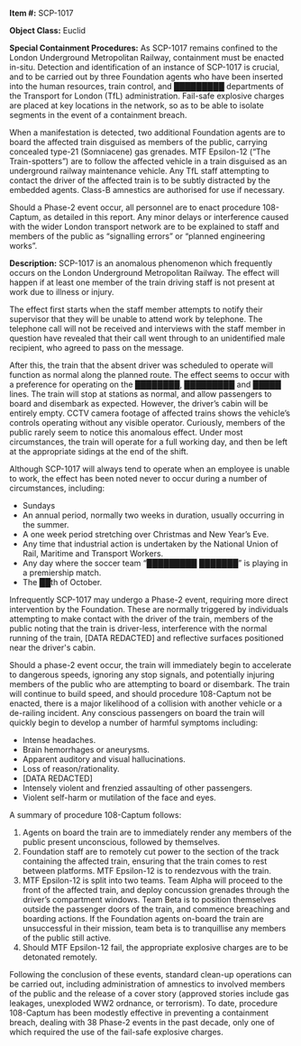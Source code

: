**Item #:** SCP-1017

**Object Class:** Euclid

**Special Containment Procedures:** As SCP-1017 remains confined to the London Underground Metropolitan Railway, containment must be enacted in-situ. Detection and identification of an instance of SCP-1017 is crucial, and to be carried out by three Foundation agents who have been inserted into the human resources, train control, and █████████ departments of the Transport for London (TfL) administration. Fail-safe explosive charges are placed at key locations in the network, so as to be able to isolate segments in the event of a containment breach.

When a manifestation is detected, two additional Foundation agents are to board the affected train disguised as members of the public, carrying concealed type-21 (Somniacene) gas grenades. MTF Epsilon-12 (“The Train-spotters”) are to follow the affected vehicle in a train disguised as an underground railway maintenance vehicle. Any TfL staff attempting to contact the driver of the affected train is to be subtly distracted by the embedded agents. Class-B amnestics are authorised for use if necessary.

Should a Phase-2 event occur, all personnel are to enact procedure 108-Captum, as detailed in this report. Any minor delays or interference caused with the wider London transport network are to be explained to staff and members of the public as “signalling errors” or “planned engineering works”.

**Description:** SCP-1017 is an anomalous phenomenon which frequently occurs on the London Underground Metropolitan Railway. The effect will happen if at least one member of the train driving staff is not present at work due to illness or injury.

The effect first starts when the staff member attempts to notify their supervisor that they will be unable to attend work by telephone. The telephone call will not be received and interviews with the staff member in question have revealed that their call went through to an unidentified male recipient, who agreed to pass on the message.

After this, the train that the absent driver was scheduled to operate will function as normal along the planned route. The effect seems to occur with a preference for operating on the ████████, █████████ and █████ lines. The train will stop at stations as normal, and allow passengers to board and disembark as expected. However, the driver’s cabin will be entirely empty. CCTV camera footage of affected trains shows the vehicle’s controls operating without any visible operator. Curiously, members of the public rarely seem to notice this anomalous effect. Under most circumstances, the train will operate for a full working day, and then be left at the appropriate sidings at the end of the shift.

Although SCP-1017 will always tend to operate when an employee is unable to work, the effect has been noted never to occur during a number of circumstances, including:

*   Sundays
*   An annual period, normally two weeks in duration, usually occurring in the summer.
*   A one week period stretching over Christmas and New Year’s Eve.
*   Any time that industrial action is undertaken by the National Union of Rail, Maritime and Transport Workers.
*   Any day where the soccer team “█████████ ███████” is playing in a premiership match.
*   The ██th of October.

Infrequently SCP-1017 may undergo a Phase-2 event, requiring more direct intervention by the Foundation. These are normally triggered by individuals attempting to make contact with the driver of the train, members of the public noting that the train is driver-less, interference with the normal running of the train, \[DATA REDACTED\] and reflective surfaces positioned near the driver's cabin.

Should a phase-2 event occur, the train will immediately begin to accelerate to dangerous speeds, ignoring any stop signals, and potentially injuring members of the public who are attempting to board or disembark. The train will continue to build speed, and should procedure 108-Captum not be enacted, there is a major likelihood of a collision with another vehicle or a de-railing incident. Any conscious passengers on board the train will quickly begin to develop a number of harmful symptoms including:

*   Intense headaches.
*   Brain hemorrhages or aneurysms.
*   Apparent auditory and visual hallucinations.
*   Loss of reason/rationality.
*   \[DATA REDACTED\]
*   Intensely violent and frenzied assaulting of other passengers.
*   Violent self-harm or mutilation of the face and eyes.

A summary of procedure 108-Captum follows:

1.  Agents on board the train are to immediately render any members of the public present unconscious, followed by themselves.
2.  Foundation staff are to remotely cut power to the section of the track containing the affected train, ensuring that the train comes to rest between platforms. MTF Epsilon-12 is to rendezvous with the train.
3.  MTF Epsilon-12 is split into two teams. Team Alpha will proceed to the front of the affected train, and deploy concussion grenades through the driver’s compartment windows. Team Beta is to position themselves outside the passenger doors of the train, and commence breaching and boarding actions. If the Foundation agents on-board the train are unsuccessful in their mission, team beta is to tranquillise any members of the public still active.
4.  Should MTF Epsilon-12 fail, the appropriate explosive charges are to be detonated remotely.

Following the conclusion of these events, standard clean-up operations can be carried out, including administration of amnestics to involved members of the public and the release of a cover story (approved stories include gas leakages, unexploded WW2 ordnance, or terrorism). To date, procedure 108-Captum has been modestly effective in preventing a containment breach, dealing with 38 Phase-2 events in the past decade, only one of which required the use of the fail-safe explosive charges.